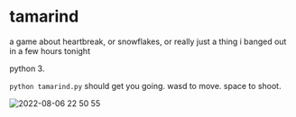 # tamarind

a game about heartbreak, or snowflakes, or really just a thing i banged out in a few hours tonight

python 3.

`python tamarind.py` should get you going.
wasd to move.
space to shoot.


![2022-08-06 22 50 55](https://user-images.githubusercontent.com/947518/183277364-84979d15-966e-4398-824a-19b7a323cdb0.gif)
